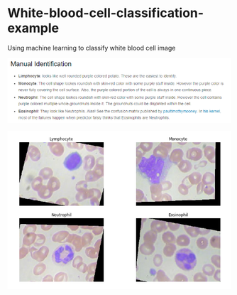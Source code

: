 # White-blood-cell-classification-example
Using machine learning to classify white blood cell image

![Screenshot](1.png)


![Screenshot](2.png)
